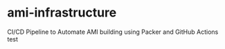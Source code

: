 # ami-infrastructure
CI/CD Pipeline to Automate AMI building using Packer and GitHub Actions
test


